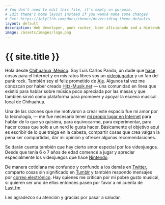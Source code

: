 ```yaml
---
# You don't need to edit this file, it's empty on purpose.
# Edit theme's home layout instead if you wanna make some changes
# See: https://jekyllrb.com/docs/themes/#overriding-theme-defaults
layout: default
description: Web developer, punk rocker, beer aficionado and a Nintendo freak since 1990. | Desarrollador web, punk rocker, aficionado de la cerveza y un fan de Nintendo desde 1990.
image: /assets/images/logo.png
---
```


<h1 class="text-center">{{ site.title }}</h1>

<span class="first-letter">H</span>ola desde [Chihuahua, México][1]. Soy Luis Carlos Pando, un dude que [hace][2] cosas para el Internet y en mis ratos libres soy un [videojugador][3] y un fan del punk rock. También soy el feliz prometido de [Ale][4]. Algunos tal vez me conozcan por haber creado [Hitz-Musik.net][5] ― una comunidad en línea que existió para hablar sobre música poco apreciada por las masas y que también sirvió como plataforma para promover y apoyar la escena musical local de Chihuahua.


Una de las razones que me motivaron a crear este espacio fue mi amor por la tecnología, ― me fue necesario tener [mi propio lugar en Internet][6] para hablar de lo que yo quisiera, para equivocarme, para experimentar, para hacer cosas que solo a un nerd le gusta hacer. Básicamente el objetivo aquí es escribir de lo que traiga en la cabeza, compartir cosas que crea valgan la pena ser compartidas, dar mi opinión y ofrecer algunas recomendaciones.

Se darán cuenta también que hay cierto amor especial por los videojuegos. Desde que tenía 6 o 7 años de edad comencé a jugar y apreciar especialmente los videojuegos que hace [Nintendo][7].

De manera cotidiana me confundo y confundo a los demás en [Twitter][8], comparto cosas sin significado en [Tumblr][9] y también respondo mensajes por [correo electrónico][10]. Hay quienes me critican por mi pobre gusto musical, si quieren ser uno de ellos entonces pasen por favor a mi cuenta de [Last.fm][11].

Les agradezco su atención y gracias por pasar a saludar.

[1]: http://www.municipiochihuahua.gob.mx/
[2]: https://github.com/luiscarlospando
[3]: /live/
[4]: https://www.instagram.com/primitivegirl
[5]: http://hitz-musik.net
[6]: https://blog.luiscarlospando.net/
[7]: /nintendo/
[8]: http://twitter.com/intent/user?screen_name=mijo&lang=es
[9]: http://fakechorus.tumblr.com/
[10]: mailto:luiscarlos@luiscarlospando.net
[11]: http://www.last.fm/user/hmstarlight/